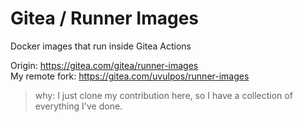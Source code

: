 # Gitea / Runner Images

Docker images that run inside Gitea Actions

Origin: https://gitea.com/gitea/runner-images  
My remote fork: https://gitea.com/uvulpos/runner-images

> why: I just clone my contribution here, so I have a collection of everything I've done.
